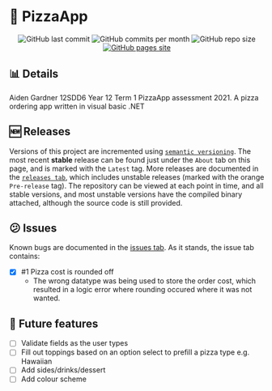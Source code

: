 # :pizza: PizzaApp
<div id="badges" align="center">
    <img src="https://img.shields.io/github/last-commit/aiden2480/12A1-PizzaApp?color=8e0000&logoColor=23272A&style=flat-square" alt="GitHub last commit" />
    <img src="https://img.shields.io/github/commit-activity/m/aiden2480/12A1-PizzaApp?color=dc6c2c&logoColor=23272A&style=flat-square" alt="GitHub commits per month" />
    <img src="https://img.shields.io/github/repo-size/aiden2480/12A1-PizzaApp?color=fc7c04&logoColor=23272A&style=flat-square" alt="GitHub repo size" />
    <a href="https://aiden2480.github.io/12A1-PizzaApp/" target="_blank">
        <img src="https://img.shields.io/badge/website-click%20here-7289DA?color=ffa004&logoColor=23272A&style=flat-square" alt="GitHub pages site" />
    </a>
</div>

## :bar_chart: Details
Aiden Gardner 12SDD6 Year 12 Term 1 PizzaApp assessment 2021.
A pizza ordering app written in visual basic .NET

## :new: Releases
Versions of this project are incremented using [`semantic versioning`](https://semver.org/). The most recent **stable** release can be found just under the `About` tab on this page, and is marked with the `Latest` tag. More releases are documented in the [`releases tab`](https://github.com/aiden2480/12A1-PizzaApp/releases), which includes unstable releases (marked with the orange `Pre-release` tag).
The repository can be viewed at each point in time, and all stable versions, and most unstable versions have the compiled binary attached, although the source code is still provided.

## :confused: Issues
Known bugs are documented in the [issues tab](https://github.com/aiden2480/12A1-PizzaApp/issues?q=is%3Aissue). As it stands, the issue tab contains:
- [x] #1 Pizza cost is rounded off
    - The wrong datatype was being used to store the order cost, which resulted in a logic error where rounding occured where it was not wanted.

## :memo: Future features
- [ ] Validate fields as the user types
- [ ] Fill out toppings based on an option select to prefill a pizza type e.g. Hawaiian
- [ ] Add sides/drinks/dessert
- [ ] Add colour scheme
